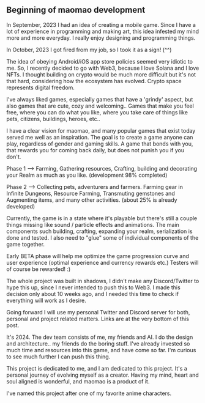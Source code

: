 ## Beginning of maomao development

In September, 2023 I had an idea of creating a mobile game. Since I have a lot of experience in programming and making art, this idea infested my mind more and more everyday. I really enjoy designing and programming things. 

In October, 2023 I got fired from my job, so I took it as a sign! (^^)

The idea of obeying Android/iOS app store policies seemed very idiotic to me. So, I recently decided to go with Web3, because I love Solana and I love NFTs. I thought building on crypto would be much more difficult but it's not that hard, considering how the ecosystem has evolved. Crypto space represents digital freedom.

I've always liked games, especially games that have a 'grindy' aspect, but also games that are cute, cozy and welcoming.. Games that make you feel free, where you can do what you like, where you take care of things like pets, citizens, buildings, heroes, etc..

I have a clear vision for maomao, and many popular games that exist today served me well as an inspiration. The goal is to create a game anyone can play, regardless of gender and gaming skills. A game that bonds with you, that rewards you for coming back daily, but does not punish you if you don't. 

Phase 1 --> Farming, Gathering resources, Crafting, building and decorating your Realm as much as you like. (development 98% completed)

Phase 2 --> Collecting pets, adventurers and farmers. Farming gear in Infinite Dungeons, Resource Farming, Transmuting gemstones and Augmenting items, and many other activities. (about 25% is already developed)

Currently, the game is in a state where it's playable but there's still a couple things missing like sound / particle effects and animations. The main components such building, crafting, expanding your realm, serialization is done and tested. I also need to "glue" some of individual components of the game together.

Early BETA phase will help me optimize the game progression curve and user experience (optimal experience and currency rewards etc.) Testers will of course be rewarded! :)

The whole project was built in shadows, I didn't make any Discord/Twitter to hype this up, since I never intended to push this to Web3. I made this decision only about 10 weeks ago, and I needed this time to check if everything will work as I desire.

Going forward I will use my personal Twitter and Discord server for both, personal and project related matters. Links are at the very bottom of this post.

It's 2024. The dev team consists of me, my friends and AI. I do the design and architecture.. my friends do the boring stuff. I've already invested so much time and resources into this game, and have come so far. I'm curious to see much further I can push this thing.

This project is dedicated to me, and I am dedicated to this project. It's a personal journey of evolving myself as a creator. Having my mind, heart and soul aligned is wonderful, and maomao is a product of it.

I've named this project after one of my favorite anime characters.